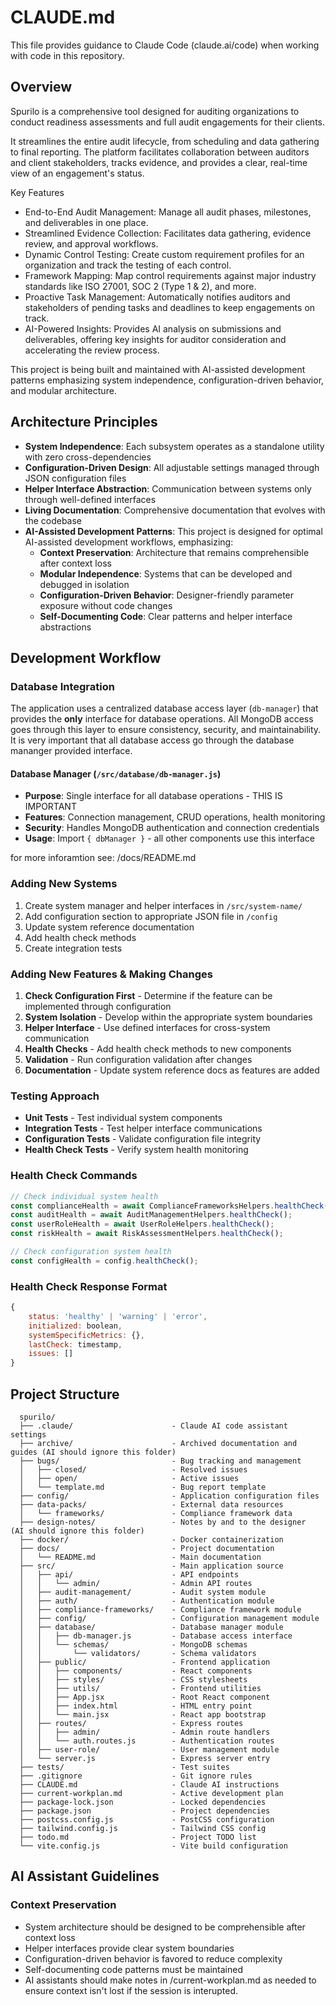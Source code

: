 # CLAUDE.md

This file provides guidance to Claude Code (claude.ai/code) when working with code in this repository.

## Overview
Spurilo is a comprehensive tool designed for auditing organizations to conduct readiness assessments and full audit engagements for their clients.

It streamlines the entire audit lifecycle, from scheduling and data gathering to final reporting. The platform facilitates collaboration between auditors and client stakeholders, tracks evidence, and provides a clear, real-time view of an engagement's status.

Key Features
- End-to-End Audit Management: Manage all audit phases, milestones, and deliverables in one place.
- Streamlined Evidence Collection: Facilitates data gathering, evidence review, and approval workflows.
- Dynamic Control Testing: Create custom requirement profiles for an organization and track the testing of each control.
- Framework Mapping: Map control requirements against major industry standards like ISO 27001, SOC 2 (Type 1 & 2), and more.
- Proactive Task Management: Automatically notifies auditors and stakeholders of pending tasks and deadlines to keep engagements on track.
- AI-Powered Insights: Provides AI analysis on submissions and deliverables, offering key insights for auditor consideration and accelerating the review process.

This project is being built and maintained with AI-assisted development patterns emphasizing system independence, configuration-driven behavior, and modular architecture.

## Architecture Principles
- **System Independence**: Each subsystem operates as a standalone utility with zero cross-dependencies
- **Configuration-Driven Design**: All adjustable settings managed through JSON configuration files
- **Helper Interface Abstraction**: Communication between systems only through well-defined interfaces
- **Living Documentation**: Comprehensive documentation that evolves with the codebase
- **AI-Assisted Development Patterns**: This project is designed for optimal AI-assisted development workflows, emphasizing:
    - **Context Preservation**: Architecture that remains comprehensible after context loss
    - **Modular Independence**: Systems that can be developed and debugged in isolation
    - **Configuration-Driven Behavior**: Designer-friendly parameter exposure without code changes
    - **Self-Documenting Code**: Clear patterns and helper interface abstractions

## Development Workflow

### Database Integration
The application uses a centralized database access layer (`db-manager`) that provides the **only** interface for database operations. All MongoDB access goes through this layer to ensure consistency, security, and maintainability. It is very important that all database access go through the database mananger provided interface.

#### Database Manager (`/src/database/db-manager.js`)
- **Purpose**: Single interface for all database operations - THIS IS IMPORTANT
- **Features**: Connection management, CRUD operations, health monitoring
- **Security**: Handles MongoDB authentication and connection credentials
- **Usage**: Import `{ dbManager }` - all other components use this interface

for more inforamtion see: /docs/README.md

### Adding New Systems
1. Create system manager and helper interfaces in `/src/system-name/`
3. Add configuration section to appropriate JSON file in `/config`
4. Update system reference documentation
5. Add health check methods
6. Create integration tests

### Adding New Features & Making Changes
1. **Check Configuration First** - Determine if the feature can be implemented through configuration
2. **System Isolation** - Develop within the appropriate system boundaries
3. **Helper Interface** - Use defined interfaces for cross-system communication
4. **Health Checks** - Add health check methods to new components
5. **Validation** - Run configuration validation after changes
6. **Documentation** - Update system reference docs as features are added

### Testing Approach
- **Unit Tests** - Test individual system components
- **Integration Tests** - Test helper interface communications
- **Configuration Tests** - Validate configuration file integrity
- **Health Check Tests** - Verify system health monitoring

### Health Check Commands
```javascript
// Check individual system health
const complianceHealth = await ComplianceFrameworksHelpers.healthCheck();
const auditHealth = await AuditManagementHelpers.healthCheck();
const userRoleHealth = await UserRoleHelpers.healthCheck();
const riskHealth = await RiskAssessmentHelpers.healthCheck();

// Check configuration system health
const configHealth = config.healthCheck();
```

### Health Check Response Format
```javascript
{
    status: 'healthy' | 'warning' | 'error',
    initialized: boolean,
    systemSpecificMetrics: {},
    lastCheck: timestamp,
    issues: []
}
```

## Project Structure
```
  spurilo/
  ├── .claude/                      - Claude AI code assistant settings
  ├── archive/                      - Archived documentation and guides (AI should ignore this folder)
  ├── bugs/                         - Bug tracking and management
  │   ├── closed/                   - Resolved issues
  │   ├── open/                     - Active issues
  │   └── template.md               - Bug report template
  ├── config/                       - Application configuration files
  ├── data-packs/                   - External data resources
  │   └── frameworks/               - Compliance framework data
  ├── design-notes/                 - Notes by and to the designer  (AI should ignore this folder)
  ├── docker/                       - Docker containerization
  ├── docs/                         - Project documentation
  │   └── README.md                 - Main documentation
  ├── src/                          - Main application source
  │   ├── api/                      - API endpoints
  │   │   └── admin/                - Admin API routes
  │   ├── audit-management/         - Audit system module
  │   ├── auth/                     - Authentication module
  │   ├── compliance-frameworks/    - Compliance framework module
  │   ├── config/                   - Configuration management module
  │   ├── database/                 - Database manager module
  │   │   ├── db-manager.js         - Database access interface
  │   │   └── schemas/              - MongoDB schemas
  │   │       └── validators/       - Schema validators
  │   ├── public/                   - Frontend application
  │   │   ├── components/           - React components
  │   │   ├── styles/               - CSS stylesheets
  │   │   ├── utils/                - Frontend utilities
  │   │   ├── App.jsx               - Root React component
  │   │   ├── index.html            - HTML entry point
  │   │   └── main.jsx              - React app bootstrap
  │   ├── routes/                   - Express routes
  │   │   ├── admin/                - Admin route handlers
  │   │   └── auth.routes.js        - Authentication routes
  │   ├── user-role/                - User management module
  │   └── server.js                 - Express server entry
  ├── tests/                        - Test suites
  ├── .gitignore                    - Git ignore rules
  ├── CLAUDE.md                     - Claude AI instructions
  ├── current-workplan.md           - Active development plan
  ├── package-lock.json             - Locked dependencies
  ├── package.json                  - Project dependencies
  ├── postcss.config.js             - PostCSS configuration
  ├── tailwind.config.js            - Tailwind CSS config
  ├── todo.md                       - Project TODO list
  └── vite.config.js                - Vite build configuration
```

## AI Assistant Guidelines

### Context Preservation
- System architecture should be designed to be comprehensible after context loss
- Helper interfaces provide clear system boundaries
- Configuration-driven behavior is favored to reduce complexity
- Self-documenting code patterns must be maintained
- AI assistants should make notes in /current-workplan.md as needed to ensure context isn't lost if the session is interupted.